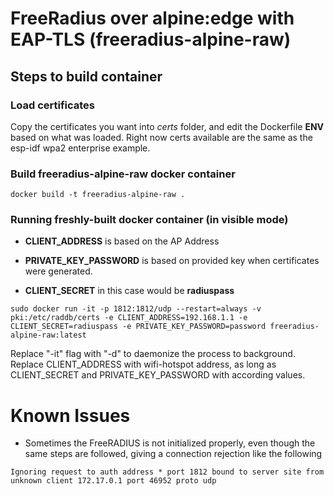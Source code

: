 # FreeRadius over alpine:edge with EAP-TLS (freeradius-alpine-raw)

## Steps to build container

### Load certificates
Copy the certificates you want into *certs* folder, and edit the Dockerfile **ENV** based on what was loaded. Right now certs available are the same as the esp-idf wpa2 enterprise example.

### Build freeradius-alpine-raw docker container
```
docker build -t freeradius-alpine-raw .
```
### Running freshly-built docker container (in visible mode)

* **CLIENT_ADDRESS** is based on the AP Address
* **PRIVATE_KEY_PASSWORD** is based on provided key when certificates were generated.

* **CLIENT_SECRET** in this case would be **radiuspass**
```
sudo docker run -it -p 1812:1812/udp --restart=always -v pki:/etc/raddb/certs -e CLIENT_ADDRESS=192.168.1.1 -e CLIENT_SECRET=radiuspass -e PRIVATE_KEY_PASSWORD=password freeradius-alpine-raw:latest
```

Replace "-it" flag with "-d" to daemonize the process to background.
Replace CLIENT_ADDRESS with wifi-hotspot address, as long as CLIENT_SECRET and PRIVATE_KEY_PASSWORD with according values.

# Known Issues
- Sometimes the FreeRADIUS is not initialized properly, even though the same steps are followed, giving a connection rejection like the following
```
Ignoring request to auth address * port 1812 bound to server site from unknown client 172.17.0.1 port 46952 proto udp
```